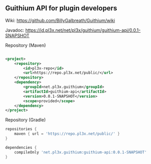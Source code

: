 ## Guithium API for plugin developers

Wiki: https://github.com/BillyGalbreath/Guithium/wiki

Javadoc: https://jd.pl3x.net/net/pl3x/guithium/guithium-api/0.0.1-SNAPSHOT

Repository (Maven)

```xml

<project>
    <repository>
        <id>pl3x-repo</id>
        <url>https://repo.pl3x.net/public/</url>
    </repository>
    <dependency>
        <groupId>net.pl3x.guithium</groupId>
        <artifactId>guithium-api</artifactId>
        <version>0.0.1-SNAPSHOT</version>
        <scope>provided</scope>
    </dependency>
</project>
```

Repository (Gradle)

```groovy
repositories {
    maven { url = 'https://repo.pl3x.net/public/' }
}

dependencies {
    compileOnly 'net.pl3x.guithium:guithium-api:0.0.1-SNAPSHOT'
}
```
